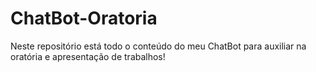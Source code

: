 # ChatBot-Oratoria
Neste repositório está todo o conteúdo do meu ChatBot para auxiliar na oratória e apresentação de trabalhos!
